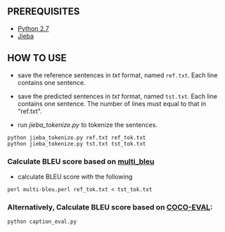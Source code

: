 ## PREREQUISITES

* [Python 2.7](https://www.python.org/download/releases/2.7/)
* [Jieba](https://github.com/fxsjy/jieba)

## HOW TO USE

* save the reference sentences in *txt* format, named `ref.txt`. Each line contains one sentence.

* save the predicted sentences in *txt* format, named `tst.txt`. Each line contains one sentence. The number of lines must equal to that in "ref.txt".

* run *jieba_tokenize.py* to tokenize the sentences.
```
python jieba_tokenize.py ref.txt ref_tok.txt
python jieba_tokenize.py tst.txt tst_tok.txt
```

### Calculate BLEU score based on [multi_bleu](https://github.com/karpathy/neuraltalk/blob/master/eval/multi-bleu.perl)

* calculate BLEU score with the following
```
perl multi-bleu.perl ref_tok.txt < tst_tok.txt
```

### Alternatively, Calculate BLEU score based on [COCO-EVAL](https://github.com/tylin/coco-caption/tree/master/pycocoevalcap):
```
python caption_eval.py 
```